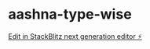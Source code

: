 # aashna-type-wise

[Edit in StackBlitz next generation editor ⚡️](https://stackblitz.com/~/github.com/harshkkamdar26/aashna-type-wise)
